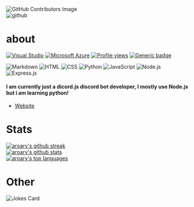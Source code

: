 ![GitHub Contributors Image](https://contrib.rocks/image?repo=aroary/aroary) <br>
![github](https://camo.githubusercontent.com/70a9fdda3ecdbeda1a5a90bc185b2a301121422bb2280316a7ffb64d2e47b738/68747470733a2f2f696d672e736869656c64732e696f2f62616467652f6769746875622d3243324333303f7374796c653d666c61742d737175617265266c6f676f3d676974687562266c6f676f436f6c6f723d7768697465266c6162656c436f6c6f723d313831373137)
# about
[![Visual Studio](https://img.shields.io/badge/--6C33AF?logo=visual%20studio)](https://visualstudio.microsoft.com/)
[![Microsoft Azure](https://img.shields.io/badge/Microsoft_Azure-0089D6?style=1&logo=microsoft-azure&logoColor=white)](https://azure.microsoft.com/en-us/)
[![Profile views](https://gpvc.arturio.dev/aroary)](https://github.com/aroary)
[![Generic badge](https://img.shields.io/badge/status-student-white.svg)](https://github.com/aroary)
<!-- Languages -->
<!-- [![Generic badge](https://img.shields.io/badge/<SUBJECT>-<STATUS>-<COLOR>.svg)](https://shields.io/) -->
<!-- ![Awesome Badges](https://img.shields.io/badge/language-JavaScript-yellow.svg)
![Awesome Badges](https://img.shields.io/badge/language-Python-blue.svg)
![Awesome Badges](https://img.shields.io/badge/language-HTML-red.svg)
![Awesome Badges](https://img.shields.io/badge/language-CSS-cyan.svg) -->
![Markdown](https://img.shields.io/badge/Markdown-000000?style=1&logo=markdown&logoColor=white)
![HTML](https://img.shields.io/badge/HTML5-E34F26?style=1&logo=html5&logoColor=white)
![CSS](https://img.shields.io/badge/CSS3-1572B6?style=1&logo=css3&logoColor=white)
![Python](https://img.shields.io/badge/Python-14354C?style=1&logo=python&logoColor=white)
![JavaScript](https://img.shields.io/badge/JavaScript-F7DF1E?style=1&logo=javascript&logoColor=black)
![Node.js](https://img.shields.io/badge/Node.js-43853D?style=1&logo=node.js&logoColor=white)
![Express.js](https://img.shields.io/badge/Express.js-404D59?style=1)
<!-- [![Awesome Badges](https://img.shields.io/badge/language-markdown-darkblue.svg)](https://github.com/Naereen/badges) -->
<!-- [![Awesome Badges](https://img.shields.io/badge/language-sql-pink.svg)](https://github.com/Naereen/badges) -->
<!-- [![Awesome Badges](https://img.shields.io/badge/language-php-purple.svg)](https://github.com/Naereen/badges) -->
#### I am currently just a dicord.js discord bot developer, I mostly use Node.js but i am learning python!
* [Website](https://aroary.github.io/home/home.html)
# Stats
[![aroary's github streak](https://github-readme-streak-stats.herokuapp.com/?user=aroary&theme=blue-green)](https://github.com/aroary/aroary) <br>
[![aroary's github stats](https://github-readme-stats.vercel.app/api?username=aroary&theme=blue-green)](https://github.com/aroary/aroary) <br>
[![aroary's top languages](https://github-readme-stats.vercel.app/api/top-langs/?username=aroary&theme=blue-green)](https://github.com/aroary/aroary)
# Other
![Jokes Card](https://readme-jokes.vercel.app/api)
